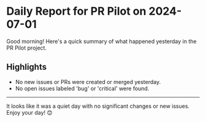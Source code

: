 # Daily Report for PR Pilot on 2024-07-01

Good morning! Here's a quick summary of what happened yesterday in the PR Pilot project.

## Highlights
- No new issues or PRs were created or merged yesterday.
- No open issues labeled 'bug' or 'critical' were found.

---

It looks like it was a quiet day with no significant changes or new issues. Enjoy your day! 😊